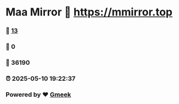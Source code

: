 # Maa Mirror :link: https://mmirror.top 
### :page_facing_up: [13](https://mmirror.top/tag.html) 
### :speech_balloon: 0 
### :hibiscus: 36190 
### :alarm_clock: 2025-05-10 19:22:37 
### Powered by :heart: [Gmeek](https://github.com/Meekdai/Gmeek)
